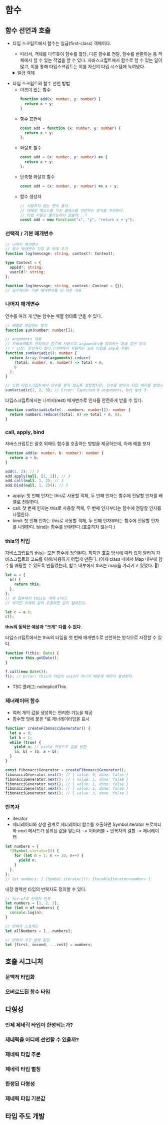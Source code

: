 # 함수

## 함수 선언과 호출

- 타입 스크립트에서 함수는 일급(first-class) 객체이다.

  - 따라서, 객체를 다루듯이 함수를 할당, 다른 함수로 전달, 함수를 반환하는 등 객체에서 할 수 있는 작업을 할 수 있다. 자바스크립트에서 함수로 할 수 있는 일이 많고, 이를 통해 타입스크립트는 이를 자신의 타입 시스템에 녹여냈다.

  <details>
  <summary>일급 객체</summary>

  - 컴퓨터 프로그래밍 언어 디자인에서, 일급 객체(영어: first-class object)란 다른 객체들에 일반적으로 적용 가능한 연산을 모두 지원하는 객체를 가리킨다. 보통 함수에 인자로 넘기기, 수정하기, 변수에 대입하기와 같은 연산을 지원할 때 일급 객체라고 한다. ref. 위키백과
  - 일급 객체는 아래와 같은 특성을 가진다.

    - 변수에 할당할 수 있다.
    - 함수의 인자로 넘겨질 수 있다.
    - 함수의 반환 값이 될 수 있다.
    - 동적으로 생성이 가능하다.
      https://stackoverflow.com/questions/245192/what-are-first-class-objects

    ```
    Regarding objects that are not first-class in TypeScript, one could argue that certain language
    constructs, such as control structures (e.g., if, while, for) or operators (e.g., +, -, *, /) are not
    first-class objects since they cannot be assigned to variables, passed as parameters, or returned as
    values from functions stackoverflow.com. However, these constructs are generally considered part of the
    language syntax rather than objects.

    In summary, TypeScript treats functions as first-class objects, allowing them to be used in the same way
    as other variables in the language. Certain language constructs, such as control structures and operators,
    are not considered first-class objects, but this is because they are part of the language syntax rather
    than actual objects.
    ```

 </details>

- 타입 스크립트의 함수 선언 방법
  - 이름이 있는 함수
    ```typescript
    function add(x: number, y: number) {
      return x + y;
    }
    ```
  - 함수 표현식
    ```typescript
    const add = function (x: number, y: number) {
      return x + y;
    };
    ```
  - 화살표 함수
    ```typescript
    const add = (x: number, y: number) => {
      return x + y;
    };
    ```
  - 단축형 화살표 함수
    ```typescript
    const add = (x: number, y: number) => x + y;
    ```
  - 함수 생성자
    ```typescript
    // 사용하지 않는 편이 좋다.
    // 대체로 메소드를 가진 클래스틑 선언하는 방식을 추천한다.
    // 타입 사용도 불가능하지 않을까...?
    const add = new Function("x", "y", "return x + y");
    ```

### 선택적 / 기본 매개변수

```typescript
// 나머지 매개변수
// 필수 매개변수 지정 후 뒤에 추가
function log(message: string, context?: Context);

type Context = {
  appId?: string;
  userId?: string;
};

function log(message: string, context: Context = {});
// 실무에서는 기본 매개변수를 더 자주 사용
```

### 나머지 매개변수

인수를 여러 개 받는 함수는 배열 형태로 받을 수 있다.

```typescript
// 배열로 전달하는 방식
function sum(number: number[]);

// arguments 객체
// 자바스크립트 런타임이 함수에 자동으로 arguments를 정의하는 요술 같은 방식
// * 단점: 안전하지 않다.(내부에서 사용하는 모든 타입을 any로 추론)
function sumVariadic(): number {
  return Array.from(arguments).reduce(
    (total: number, n: number) => total + n,
    0
  );
}

// 또한 타입스크립트에서 인수를 받지 않도록 설정했지만, 인수를 받아서 타입 에러를 발생시킨다.
sumVariadic(1, 2, 3); // Error: Expected 0 arguments, but got 3.
```

타입스크립트에서는 나머지(rest) 매개변수로 인자를 안전하게 받을 수 있다.

```typescript
function sumVariadicSafe(...numbers: number[]): number {
  return numbers.reduce((total, n) => total + n, 0);
}
```

### call, apply, bind

자바스크립트는 괄호 외에도 함수를 호출하는 방법을 제공하는데, 아래 예를 보자

```typescript
function add(a: number, b: number): number {
  return a + b;
}

add(1, 2); // 3
add.apply(null, [1, 2]); // 3
add.call(null, 1, 2); // 3
add.bind(null, 1, 2)(); // 3
```

- apply: 첫 번째 인자는 this로 사용할 객체, 두 번째 인자는 함수에 전달할 인자를 배열로 전달한다.
- call: 첫 번째 인자는 this로 사용할 객체, 두 번째 인자부터는 함수에 전달할 인자를 나열한다.
- bind: 첫 번째 인자는 this로 사용할 객체, 두 번째 인자부터는 함수에 전달할 인자를 나열한다. bind는 함수를 반환한다.(호출하지 않는다.)

### this의 타입

자바스크립트의 this는 모든 함수에 정의된다.
하지만 호출 방식에 따라 값이 달라져 자바스크립트의 코드를 이해/사용하기 어렵게 만든다.
(어제 class 내에서 Map 내부에 함수를 매핑할 수 있도록 만들었는데, 함수 내부에서 this는 map을 가리키고 있었다. 🤯)

```typescript
let a = {
  b() {
    return this;
  },
};
// 위 함수에서 this는 객체 x이다.
// 하지만 아래와 같이 호출하면 값이 달라진다.

let c = a.b;
c();
```

**this의 동작은 예상과 "크게" 다를 수 있다.**

타입스크립트에서는 this의 타입을 첫 번째 매개변수로 선언하는 방식으로 지정할 수 있다.

```typescript
function f(this: Date) {
  return this.getDate();
}

f.call(new Date());
f(); // Error: this의 타입이 void가 아니기 때문에 에러가 발생한다.
```

- TSC 플래그: noImplicitThis

### 제너레이터 함수

- 여러 개의 값을 생성하는 편리한 기능을 제공
- 함수명 앞에 붙은 \*로 제너레이터임을 표시

```typescript
function* createFibonacciGenerator() {
  let a = 0;
  let b = 1;
  while (true) {
    yield a; // yield 키워드로 값을 반환
    [a, b] = [b, a + b];
  }
}

const fibonacciGenerator = createFibonacciGenerator();
fibonacciGenerator.next(); // { value: 0, done: false }
fibonacciGenerator.next(); // { value: 1, done: false }
fibonacciGenerator.next(); // { value: 1, done: false }
fibonacciGenerator.next(); // { value: 2, done: false }
fibonacciGenerator.next(); // { value: 3, done: false }
```

### 반복자

- iterator
- 제너레이터와 상생 관계로 제너레이터 함수를 호출하면 Symbol.iterator 프로퍼티와 next 메서드가 정의된 값을 얻는다. -> 이터러블 + 반복자의 결합 -> 제너레이터

```typescript
let numbers = {
  *[Symbol.iterator]() {
    for (let n = 1; n <= 10; n++) {
      yield n;
    }
  },
};
// let numbers: { [Symbol.iterator](): IterableIterator<number> }
```

내장 컬렉션 타입의 반복자도 정의할 수 있다.

```typescript
// for-of로 반복자 반복
let numbers = [1, 2, 3];
for (let n of numbers) {
  console.log(n);
}

// 반복자 스프레드
let allNumbers = [...numbers];

// 반복자 구조 분해 할당
let [first, second, ...rest] = numbers;
```

## 호출 시그니처

### 문맥적 타입화

### 오버로드된 함수 타입

## 다형성

### 언제 제네릭 타입이 한정되는가?

### 제네릭을 어디에 선언할 수 있을까?

### 제네릭 타입 추론

### 제네릭 타입 별칭

### 한정된 다형성

### 제네릭 타입 기본값

## 타입 주도 개발

```

```

```

```

```

```
